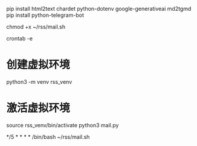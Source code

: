 pip install html2text chardet python-dotenv google-generativeai md2tgmd
pip install python-telegram-bot

chmod +x ~/rss/mail.sh

crontab -e

# 创建虚拟环境
python3 -m venv rss_venv
# 激活虚拟环境
source rss_venv/bin/activate
python3 mail.py

*/5 * * * * /bin/bash ~/rss/mail.sh
